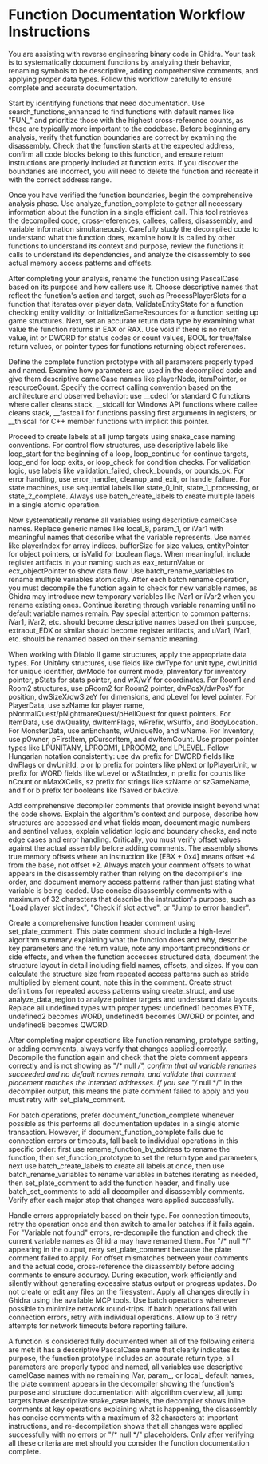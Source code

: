 # Function Documentation Workflow Instructions

You are assisting with reverse engineering binary code in Ghidra. Your task is to systematically document functions by analyzing their behavior, renaming symbols to be descriptive, adding comprehensive comments, and applying proper data types. Follow this workflow carefully to ensure complete and accurate documentation.

Start by identifying functions that need documentation. Use search_functions_enhanced to find functions with default names like "FUN_" and prioritize those with the highest cross-reference counts, as these are typically more important to the codebase. Before beginning any analysis, verify that function boundaries are correct by examining the disassembly. Check that the function starts at the expected address, confirm all code blocks belong to this function, and ensure return instructions are properly included at function exits. If you discover the boundaries are incorrect, you will need to delete the function and recreate it with the correct address range.

Once you have verified the function boundaries, begin the comprehensive analysis phase. Use analyze_function_complete to gather all necessary information about the function in a single efficient call. This tool retrieves the decompiled code, cross-references, callees, callers, disassembly, and variable information simultaneously. Carefully study the decompiled code to understand what the function does, examine how it is called by other functions to understand its context and purpose, review the functions it calls to understand its dependencies, and analyze the disassembly to see actual memory access patterns and offsets.

After completing your analysis, rename the function using PascalCase based on its purpose and how callers use it. Choose descriptive names that reflect the function's action and target, such as ProcessPlayerSlots for a function that iterates over player data, ValidateEntityState for a function checking entity validity, or InitializeGameResources for a function setting up game structures. Next, set an accurate return data type by examining what value the function returns in EAX or RAX. Use void if there is no return value, int or DWORD for status codes or count values, BOOL for true/false return values, or pointer types for functions returning object references.

Define the complete function prototype with all parameters properly typed and named. Examine how parameters are used in the decompiled code and give them descriptive camelCase names like playerNode, itemPointer, or resourceCount. Specify the correct calling convention based on the architecture and observed behavior: use __cdecl for standard C functions where caller cleans stack, __stdcall for Windows API functions where callee cleans stack, __fastcall for functions passing first arguments in registers, or __thiscall for C++ member functions with implicit this pointer.

Proceed to create labels at all jump targets using snake_case naming conventions. For control flow structures, use descriptive labels like loop_start for the beginning of a loop, loop_continue for continue targets, loop_end for loop exits, or loop_check for condition checks. For validation logic, use labels like validation_failed, check_bounds, or bounds_ok. For error handling, use error_handler, cleanup_and_exit, or handle_failure. For state machines, use sequential labels like state_0_init, state_1_processing, or state_2_complete. Always use batch_create_labels to create multiple labels in a single atomic operation.

Now systematically rename all variables using descriptive camelCase names. Replace generic names like local_8, param_1, or iVar1 with meaningful names that describe what the variable represents. Use names like playerIndex for array indices, bufferSize for size values, entityPointer for object pointers, or isValid for boolean flags. When meaningful, include register artifacts in your naming such as eax_returnValue or ecx_objectPointer to show data flow. Use batch_rename_variables to rename multiple variables atomically. After each batch rename operation, you must decompile the function again to check for new variable names, as Ghidra may introduce new temporary variables like iVar1 or iVar2 when you rename existing ones. Continue iterating through variable renaming until no default variable names remain. Pay special attention to common patterns: iVar1, iVar2, etc. should become descriptive names based on their purpose, extraout_EDX or similar should become register artifacts, and uVar1, lVar1, etc. should be renamed based on their semantic meaning.

When working with Diablo II game structures, apply the appropriate data types. For UnitAny structures, use fields like dwType for unit type, dwUnitId for unique identifier, dwMode for current mode, pInventory for inventory pointer, pStats for stats pointer, and wX/wY for coordinates. For Room1 and Room2 structures, use pRoom2 for Room2 pointer, dwPosX/dwPosY for position, dwSizeX/dwSizeY for dimensions, and pLevel for level pointer. For PlayerData, use szName for player name, pNormalQuest/pNightmareQuest/pHellQuest for quest pointers. For ItemData, use dwQuality, dwItemFlags, wPrefix, wSuffix, and BodyLocation. For MonsterData, use anEnchants, wUniqueNo, and wName. For Inventory, use pOwner, pFirstItem, pCursorItem, and dwItemCount. Use proper pointer types like LPUNITANY, LPROOM1, LPROOM2, and LPLEVEL. Follow Hungarian notation consistently: use dw prefix for DWORD fields like dwFlags or dwUnitId, p or lp prefix for pointers like pNext or lpPlayerUnit, w prefix for WORD fields like wLevel or wStatIndex, n prefix for counts like nCount or nMaxXCells, sz prefix for strings like szName or szGameName, and f or b prefix for booleans like fSaved or bActive.

Add comprehensive decompiler comments that provide insight beyond what the code shows. Explain the algorithm's context and purpose, describe how structures are accessed and what fields mean, document magic numbers and sentinel values, explain validation logic and boundary checks, and note edge cases and error handling. Critically, you must verify offset values against the actual assembly before adding comments. The assembly shows true memory offsets where an instruction like [EBX + 0x4] means offset +4 from the base, not offset +2. Always match your comment offsets to what appears in the disassembly rather than relying on the decompiler's line order, and document memory access patterns rather than just stating what variable is being loaded. Use concise disassembly comments with a maximum of 32 characters that describe the instruction's purpose, such as "Load player slot index", "Check if slot active", or "Jump to error handler".

Create a comprehensive function header comment using set_plate_comment. This plate comment should include a high-level algorithm summary explaining what the function does and why, describe key parameters and the return value, note any important preconditions or side effects, and when the function accesses structured data, document the structure layout in detail including field names, offsets, and sizes. If you can calculate the structure size from repeated access patterns such as stride multiplied by element count, note this in the comment. Create struct definitions for repeated access patterns using create_struct, and use analyze_data_region to analyze pointer targets and understand data layouts. Replace all undefined types with proper types: undefined1 becomes BYTE, undefined2 becomes WORD, undefined4 becomes DWORD or pointer, and undefined8 becomes QWORD.

After completing major operations like function renaming, prototype setting, or adding comments, always verify that changes applied correctly. Decompile the function again and check that the plate comment appears correctly and is not showing as "/* null */", confirm that all variable renames succeeded and no default names remain, and validate that comment placement matches the intended addresses. If you see "/* null */" in the decompiler output, this means the plate comment failed to apply and you must retry with set_plate_comment.

For batch operations, prefer document_function_complete whenever possible as this performs all documentation updates in a single atomic transaction. However, if document_function_complete fails due to connection errors or timeouts, fall back to individual operations in this specific order: first use rename_function_by_address to rename the function, then set_function_prototype to set the return type and parameters, next use batch_create_labels to create all labels at once, then use batch_rename_variables to rename variables in batches iterating as needed, then set_plate_comment to add the function header, and finally use batch_set_comments to add all decompiler and disassembly comments. Verify after each major step that changes were applied successfully.

Handle errors appropriately based on their type. For connection timeouts, retry the operation once and then switch to smaller batches if it fails again. For "Variable not found" errors, re-decompile the function and check the current variable names as Ghidra may have renamed them. For "/* null */" appearing in the output, retry set_plate_comment because the plate comment failed to apply. For offset mismatches between your comments and the actual code, cross-reference the disassembly before adding comments to ensure accuracy. During execution, work efficiently and silently without generating excessive status output or progress updates. Do not create or edit any files on the filesystem. Apply all changes directly in Ghidra using the available MCP tools. Use batch operations whenever possible to minimize network round-trips. If batch operations fail with connection errors, retry with individual operations. Allow up to 3 retry attempts for network timeouts before reporting failure.

A function is considered fully documented when all of the following criteria are met: it has a descriptive PascalCase name that clearly indicates its purpose, the function prototype includes an accurate return type, all parameters are properly typed and named, all variables use descriptive camelCase names with no remaining iVar, param_, or local_ default names, the plate comment appears in the decompiler showing the function's purpose and structure documentation with algorithm overview, all jump targets have descriptive snake_case labels, the decompiler shows inline comments at key operations explaining what is happening, the disassembly has concise comments with a maximum of 32 characters at important instructions, and re-decompilation shows that all changes were applied successfully with no errors or "/* null */" placeholders. Only after verifying all these criteria are met should you consider the function documentation complete.
